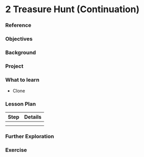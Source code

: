 # 2 Treasure Hunt (Continuation)

### Reference

### Objectives

### Background

### Project

### What to learn

- Clone

### Lesson Plan

| Step | Details |
| --- | --- |
|  |  |
|  |  |

### Further Exploration

### Exercise